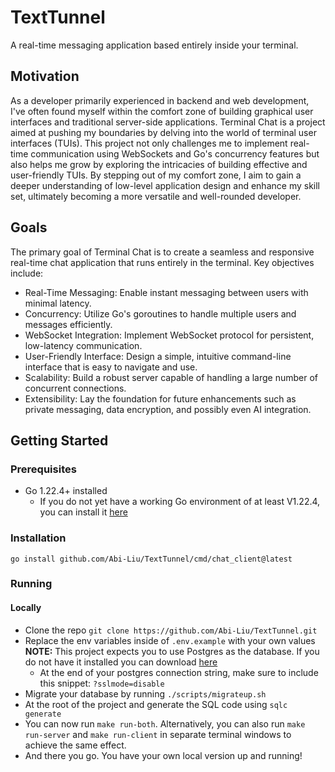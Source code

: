 # TextTunnel
A real-time messaging application based entirely inside your terminal.

## Motivation
As a developer primarily experienced in backend and web development, I've often found myself within the comfort zone of building graphical user interfaces and traditional server-side applications. Terminal Chat is a project aimed at pushing my boundaries by delving into the world of terminal user interfaces (TUIs). This project not only challenges me to implement real-time communication using WebSockets and Go's concurrency features but also helps me grow by exploring the intricacies of building effective and user-friendly TUIs. By stepping out of my comfort zone, I aim to gain a deeper understanding of low-level application design and enhance my skill set, ultimately becoming a more versatile and well-rounded developer.

## Goals
The primary goal of Terminal Chat is to create a seamless and responsive real-time chat application that runs entirely in the terminal. Key objectives include:

* Real-Time Messaging: Enable instant messaging between users with minimal latency.
* Concurrency: Utilize Go's goroutines to handle multiple users and messages efficiently.
* WebSocket Integration: Implement WebSocket protocol for persistent, low-latency communication.
* User-Friendly Interface: Design a simple, intuitive command-line interface that is easy to navigate and use.
* Scalability: Build a robust server capable of handling a large number of concurrent connections.
* Extensibility: Lay the foundation for future enhancements such as private messaging, data encryption, and possibly even AI integration.

## Getting Started

### Prerequisites
* Go 1.22.4+ installed
  * If you do not yet have a working Go environment of at least V1.22.4, you can install it [here](https://go.dev/doc/install)

### Installation
`go install github.com/Abi-Liu/TextTunnel/cmd/chat_client@latest`

### Running
#### Locally
* Clone the repo `git clone https://github.com/Abi-Liu/TextTunnel.git`
* Replace the env variables inside of `.env.example` with your own values **NOTE:** This project expects you to use Postgres as the database. If you do not have it installed you can download [here](https://www.postgresql.org/download/)
    * At the end of your postgres connection string, make sure to include this snippet: `?sslmode=disable`
* Migrate your database by running `./scripts/migrateup.sh`
* At the root of the project and generate the SQL code using `sqlc generate`
* You can now run `make run-both`. Alternatively, you can also run `make run-server` and `make run-client` in separate terminal windows to achieve the same effect.
* And there you go. You have your own local version up and running!
